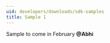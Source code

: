 ```yaml
---
uid: developers/downloads/sdk-samples
title: Sample 1
---
```


Sample to come in February **@Abhi**
